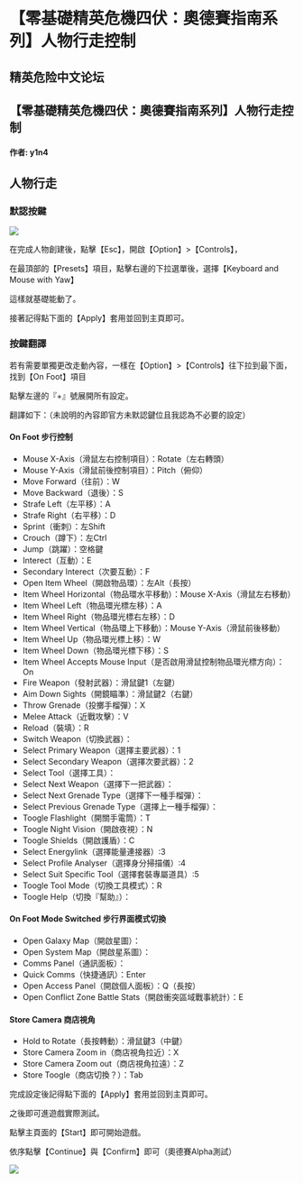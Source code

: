 # 【零基礎精英危機四伏：奧德賽指南系列】人物行走控制

## 精英危险中文论坛

## 【零基礎精英危機四伏：奧德賽指南系列】人物行走控制

#### 作者: y1n4

## 人物行走

### 默認按鍵

![](https://qiniu.elitedanger.cn/assets/files/2021-03-31/1617196178-604870-presets01.png)

在完成人物創建後，點擊【Esc】，開啟【Option】&gt;【Controls】，

在最頂部的【Presets】項目，點擊右邊的下拉選單後，選擇【Keyboard and Mouse with Yaw】

這樣就基礎能動了。

接著記得點下面的【Apply】套用並回到主頁即可。

### 按鍵翻譯

若有需要單獨更改走動內容，一樣在【Option】&gt;【Controls】往下拉到最下面，找到【On Foot】項目

點擊左邊的『+』號展開所有設定。

翻譯如下：（未說明的內容即官方未默認鍵位且我認為不必要的設定）

#### On Foot 步行控制

* Mouse X-Axis（滑鼠左右控制項目）：Rotate（左右轉頭）
* Mouse Y-Axis（滑鼠前後控制項目）：Pitch（俯仰）
* Move Forward（往前）：W
* Move Backward（退後）：S
* Strafe Left（左平移）：A
* Strafe Right（右平移）：D
* Sprint（衝刺）：左Shift
* Crouch（蹲下）：左Ctrl
* Jump（跳躍）：空格鍵
* Interect（互動）：E
* Secondary Interect（次要互動）：F
* Open Item Wheel（開啟物品環）：左Alt（長按）
* Item Wheel Horizontal（物品環水平移動）：Mouse X-Axis（滑鼠左右移動）
* Item Wheel Left（物品環光標左移）：A
* Item Wheel Right（物品環光標右左移）：D
* Item Wheel Vertical（物品環上下移動）：Mouse Y-Axis（滑鼠前後移動）
* Item Wheel Up（物品環光標上移）：W
* Item Wheel Down（物品環光標下移）：S
* Item Wheel Accepts Mouse Input（是否啟用滑鼠控制物品環光標方向）：On
* Fire Weapon（發射武器）：滑鼠鍵1（左鍵）
* Aim Down Sights（開鏡瞄準）：滑鼠鍵2（右鍵）
* Throw Grenade（投擲手榴彈）：X
* Melee Attack（近戰攻擊）：V
* Reload（裝填）：R
* Switch Weapon（切換武器）：
* Select Primary Weapon（選擇主要武器）：1
* Select Secondary Weapon（選擇次要武器）：2
* Select Tool（選擇工具）：
* Select Next Weapon（選擇下一把武器）：
* Select Next Grenade Type（選擇下一種手榴彈）：
* Select Previous Grenade Type（選擇上一種手榴彈）：
* Toogle Flashlight（開關手電筒）：T
* Toogle Night Vision（開啟夜視）：N
* Toogle Shields（開啟護盾）：C
* Select Energylink（選擇能量連接器）:3
* Select Profile Analyser（選擇身分掃描儀）:4
* Select Suit Specific Tool（選擇套裝專屬道具）:5
* Toogle Tool Mode（切換工具模式）：R
* Toogle Help（切換『幫助』）：

#### On Foot Mode Switched 步行界面模式切換

* Open Galaxy Map（開啟星圖）：
* Open System Map（開啟星系圖）：
* Comms Panel（通訊面板）：
* Quick Comms（快捷通訊）：Enter
* Open Access Panel（開啟個人面板）：Q（長按）
* Open Conflict Zone Battle Stats（開啟衝突區域戰事統計）：E

#### Store Camera 商店視角

* Hold to Rotate（長按轉動）：滑鼠鍵3（中鍵）
* Store Camera Zoom in（商店視角拉近）：X
* Store Camera Zoom out（商店視角拉遠）：Z
* Store Toogle（商店切換？）：Tab

完成設定後記得點下面的【Apply】套用並回到主頁即可。

之後即可進遊戲實際測試。

點擊主頁面的【Start】即可開始遊戲。

依序點擊【Continue】與【Confirm】即可（奧德賽Alpha測試）

![](https://qiniu.elitedanger.cn/assets/files/2021-03-31/1617196360-861254-charcreation01.jpeg)

